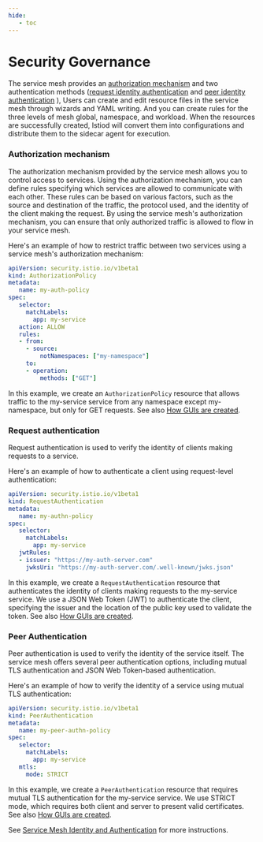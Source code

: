 ```yaml
---
hide:
   - toc
---
```


# Security Governance

The service mesh provides an [authorization mechanism](./authorize.md) and two authentication methods ([request identity authentication](./request.md) and [peer identity authentication](./peer.md) ),
Users can create and edit resource files in the service mesh through wizards and YAML writing.
And you can create rules for the three levels of mesh global, namespace, and workload. When the resources are successfully created, Istiod will convert them into configurations and distribute them to the sidecar agent for execution.



### Authorization mechanism

The authorization mechanism provided by the service mesh allows you to control access to services.
Using the authorization mechanism, you can define rules specifying which services are allowed to communicate with each other.
These rules can be based on various factors, such as the source and destination of the traffic, the protocol used, and the identity of the client making the request.
By using the service mesh's authorization mechanism, you can ensure that only authorized traffic is allowed to flow in your service mesh.

Here's an example of how to restrict traffic between two services using a service mesh's authorization mechanism:

```yaml
apiVersion: security.istio.io/v1beta1
kind: AuthorizationPolicy
metadata:
   name: my-auth-policy
spec:
   selector:
     matchLabels:
       app: my-service
   action: ALLOW
   rules:
   - from:
     - source:
         notNamespaces: ["my-namespace"]
     to:
     - operation:
         methods: ["GET"]
```

In this example, we create an `AuthorizationPolicy` resource that allows traffic to the my-service service from any namespace except my-namespace, but only for GET requests.
See also [How GUIs are created](./authorize.md).

### Request authentication

Request authentication is used to verify the identity of clients making requests to a service.

Here's an example of how to authenticate a client using request-level authentication:

```yaml
apiVersion: security.istio.io/v1beta1
kind: RequestAuthentication
metadata:
   name: my-authn-policy
spec:
   selector:
     matchLabels:
       app: my-service
   jwtRules:
   - issuer: "https://my-auth-server.com"
     jwksUri: "https://my-auth-server.com/.well-known/jwks.json"
```

In this example, we create a `RequestAuthentication` resource that authenticates the identity of clients making requests to the my-service service.
We use a JSON Web Token (JWT) to authenticate the client, specifying the issuer and the location of the public key used to validate the token.
See also [How GUIs are created](./request.md).

### Peer Authentication

Peer authentication is used to verify the identity of the service itself. The service mesh offers several peer authentication options, including mutual TLS authentication and JSON Web Token-based authentication.

Here's an example of how to verify the identity of a service using mutual TLS authentication:

```yaml
apiVersion: security.istio.io/v1beta1
kind: PeerAuthentication
metadata:
   name: my-peer-authn-policy
spec:
   selector:
     matchLabels:
       app: my-service
   mtls:
     mode: STRICT
```

In this example, we create a `PeerAuthentication` resource that requires mutual TLS authentication for the my-service service.
We use STRICT mode, which requires both client and server to present valid certificates.
See also [How GUIs are created](./peer.md).

See [Service Mesh Identity and Authentication](./mtls.md) for more instructions.
